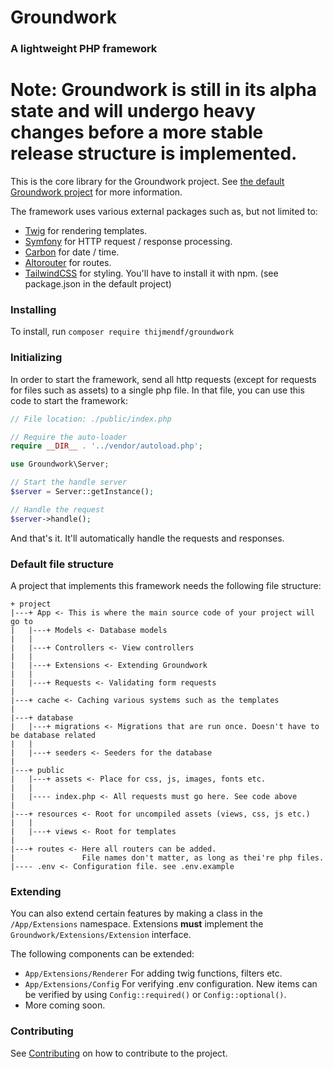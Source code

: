 
# Groundwork
### A lightweight PHP framework

# Note: Groundwork is still in its alpha state and will undergo heavy changes before a more stable release structure is implemented.

This is the core library for the Groundwork project. See [the default Groundwork project](https://github.com/ThijmenDF/groundwork-project) for more information.

The framework uses various external packages such as, but not limited to:
* [Twig](https://packagist.org/packages/twig/twig) for rendering templates.
* [Symfony](https://packagist.org/packages/symfony/http-foundation) for HTTP request / response processing.
* [Carbon](https://packagist.org/packages/nesbot/carbon) for date / time.
* [Altorouter](https://packagist.org/packages/altorouter/altorouter) for routes.
* [TailwindCSS](https://tailwindcss.com/) for styling. You'll have to install it with npm. (see package.json in the default project)

### Installing
To install, run `composer require thijmendf/groundwork`

### Initializing
In order to start the framework, send all http requests (except for requests for files such as assets) to a single php file.
In that file, you can use this code to start the framework:
```php
// File location: ./public/index.php

// Require the auto-loader
require __DIR__ . '../vendor/autoload.php';

use Groundwork\Server;

// Start the handle server
$server = Server::getInstance();

// Handle the request
$server->handle();
```

And that's it. It'll automatically handle the requests and responses.

### Default file structure

A project that implements this framework needs the following file structure:
```
+ project
|---+ App <- This is where the main source code of your project will go to
|   |---+ Models <- Database models
|   |
|   |---+ Controllers <- View controllers
|   |
|   |---+ Extensions <- Extending Groundwork
|   |
|   |---+ Requests <- Validating form requests
|
|---+ cache <- Caching various systems such as the templates
|
|---+ database
|   |---+ migrations <- Migrations that are run once. Doesn't have to be database related
|   |
|   |---+ seeders <- Seeders for the database
|
|---+ public
|   |---+ assets <- Place for css, js, images, fonts etc.
|   |
|   |---- index.php <- All requests must go here. See code above
|
|---+ resources <- Root for uncompiled assets (views, css, js etc.)
|   |
|   |---+ views <- Root for templates
|
|---+ routes <- Here all routers can be added. 
|               File names don't matter, as long as thei're php files.
|---- .env <- Configuration file. see .env.example
```

### Extending
You can also extend certain features by making a class in the `/App/Extensions` namespace. Extensions **must** implement the `Groundwork/Extensions/Extension` interface.

The following components can be extended:
* `App/Extensions/Renderer` For adding twig functions, filters etc.
* `App/Extensions/Config` For verifying .env configuration. New items can be verified by using `Config::required()` or `Config::optional()`.
* More coming soon.

### Contributing

See [Contributing](https://github.com/ThijmenDF/Groundwork/blob/main/CONTRIBUTING.md) on how to contribute to the project.
